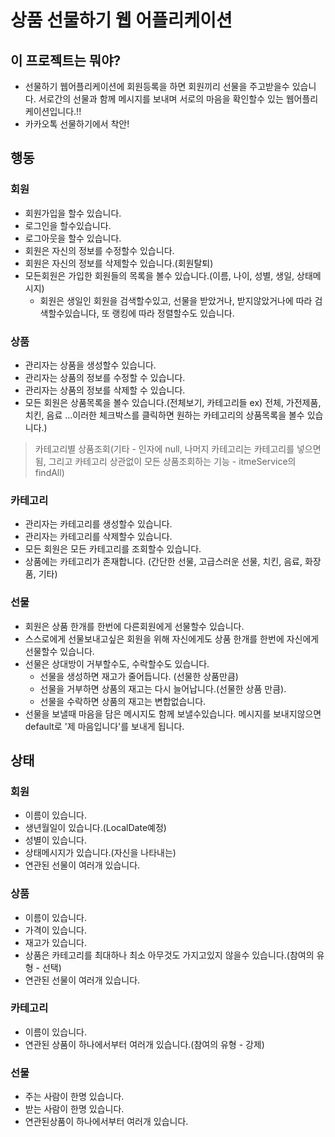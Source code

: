 # 상품 선물하기 웹 어플리케이션

## 이 프로젝트는 뭐야?

- 선물하기 웹어플리케이션에 회원등록을 하면 회원끼리 선물을 주고받을수 있습니다. 서로간의 선물과 함께 메시지를 보내며 서로의 마음을 확인할수 있는 웹어플리케이션입니다.!!
- 카카오톡 선물하기에서 착안!

## 행동

### 회원

- 회원가입을 할수 있습니다.
- 로그인을 할수있습니다.
- 로그아웃을 할수 있습니다.
- 회원은 자신의 정보를 수정할수 있습니다.
- 회원은 자신의 정보를 삭제할수 있습니다.(회원탈퇴)
- 모든회원은 가입한 회원들의 목록을 볼수 있습니다.(이름, 나이, 성별, 생일, 상태메시지)
  - 회원은 생일인 회원을 검색할수있고, 선물을 받았거나, 받지않았거나에 따라 검색할수있습니다, 또 랭킹에 따라 정렬할수도 있습니다.

### 상품

- 관리자는 상품을 생성할수 있습니다.
- 관리자는 상품의 정보를 수정할 수 있습니다.
- 관리자는 상품의 정보를 삭제할 수 있습니다.
- 모든 회원은 상품목록을 볼수 있습니다.(전체보기, 카테고리들 ex) 전체, 가전제품, 치킨, 음료 ...이러한 체크박스를 클릭하면 원하는 카테고리의 상품목록을 볼수 있습니다.)

> 카테고리별 상품조회(기타 - 인자에 null, 나머지 카테고리는 카테고리를 넣으면됨, 그리고 카테고리 상관없이 모든 상품조회하는 기능 - itmeService의 findAll)

### 카테고리

- 관리자는 카테고리를 생성할수 있습니다.
- 관리자는 카테고리를 삭제할수 있습니다.
- 모든 회원은 모든 카테고리를 조회할수 있습니다.
- 상품에는 카테고리가 존재합니다. (간단한 선물, 고급스러운 선물, 치킨, 음료, 화장품, 기타)

### 선물

- 회원은 상품 한개를 한번에 다른회원에게 선물할수 있습니다.
- 스스로에게 선물보내고싶은 회원을 위해 자신에게도 상품 한개를 한번에 자신에게 선물할수 있습니다.
- 선물은 상대방이 거부할수도, 수락할수도 있습니다.
  - 선물을 생성하면 재고가 줄어듭니다. (선물한 상품만큼)
  - 선물을 거부하면 상품의 재고는 다시 늘어납니다.(선물한 상품 만큼).
  - 선물을 수락하면 상품의 재고는 변합없습니다.
- 선물을 보낼때 마음을 담은 메시지도 함께 보낼수있습니다. 메시지를 보내지않으면 default로 '제 마음입니다'를 보내게 됩니다.


## 상태

### 회원

- 이름이 있습니다.
- 생년월일이 있습니다.(LocalDate예정)
- 성별이 있습니다.
- 상태메시지가 있습니다.(자신을 나타내는)
- 연관된 선물이 여러개 있습니다.

### 상품

- 이름이 있습니다.
- 가격이 있습니다.
- 재고가 있습니다.
- 상품은 카테고리를 최대하나 최소 아무것도 가지고있지 않을수 있습니다.(참여의 유형 - 선택)
- 연관된 선물이 여러개 있습니다.

### 카테고리

- 이름이 있습니다.
- 연관된 상품이 하나에서부터 여러개 있습니다.(참여의 유형 - 강제)

### 선물

- 주는 사람이 한명 있습니다.
- 받는 사람이 한명 있습니다.
- 연관된상품이 하나에서부터 여러개 있습니다.
